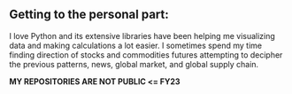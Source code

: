 ## Getting to the personal part:

I love Python and its extensive libraries have been helping me visualizing data and making calculations a lot easier. I sometimes spend my time finding direction of stocks and commodities futures attempting to decipher the previous patterns, news, global market, and global supply chain.

**MY REPOSITORIES ARE NOT PUBLIC <= FY23**
<!DOCTYPE html>
<html lang="en">
<head>
    <meta charset="UTF-8">
    <title>Document</title>
    <style>
        /* Add some style to the table */
table {
    border-collapse: collapse;
    width: 100%;
}
thead {
    /* Style the header row */
    background-color: #dddddd;
    font-weight: bold;
}
th, td {
    border: 1px solid #dddddd;
    text-align: left;
    padding: 8px;
}
tr:nth-child(even) {
    /* Style the even rows */
    background-color: #eeeeee;
}

    </style>
</head>
<body>
    <table>
        <thead>
            <tr>
                <th>Stuff I do</th>
                <th>Stuff I need</th>
            </tr>
        </thead>
        <tr>
            <td>Python\DataScience\Mathematics stuff</td>
            <td><img src="https://www.linkpicture.com/q/flask_1.png" height="42px" align="left">
                <img src="https://www.linkpicture.com/q/github_6.png" height="42px" align="left">
                <img src="https://www.linkpicture.com/q/numpy_1.png" height="42px" align="left">
                <img src="https://www.linkpicture.com/q/pandas_1.png" height="42px" align="left">
                <img src="https://www.linkpicture.com/q/python_2.jpg" height="42px" align="left">
                <img src="https://www.linkpicture.com/q/scikit-learn_1.png" height="42px" align="left">
                <img src="https://www.linkpicture.com/q/scipy_1.png" height="42px" align="left">
                <img src="https://www.linkpicture.com/q/sympy_1.png" height="42px" align="left">
                <img src="https://www.linkpicture.com/q/tensorflow_1.png" height="42px" align="left">
                <img src="https://www.linkpicture.com/q/jupyter_1.png" height="42px" align="left">
                <img src="https://www.linkpicture.com/q/keras_1.png" height="42px" align="left">
                <img src="https://www.linkpicture.com/q/mathematica_1.png" height="42px" align="left">
                <img src="https://www.linkpicture.com/q/download_51.jfif" alt="" height="42px" align="left">
            </td>
        </tr>

        <tr>
            <td>C-Stuff</td>
            <td><img src="https://www.linkpicture.com/q/c_16.png" height="42px" align="left">
                <img src="https://www.linkpicture.com/q/c_17.png" height="42px" align="left">
                <img src="https://www.linkpicture.com/q/cc_2.png" height="42px" align="left">
                <img src="https://www.linkpicture.com/q/net_3.png" height="42px" align="left">
                <img src="https://www.linkpicture.com/q/vscode_1.png" height="42px" align="left">
            </td>
        </tr>

        <tr>
            <td>Web Development Stuff</td>
            <td><img src="https://www.linkpicture.com/q/html5_1.png" height="42px" align="left">
                <img src="https://www.linkpicture.com/q/js_6.png" height="42px" align="left">
                <img src="https://www.linkpicture.com/q/flask_1.png" height="42px" align="left">
                <img src="https://www.linkpicture.com/q/vscode_1.png" height="42px" align="left">
            </td>
                
        </tr>
    </table>
</body>
</html>
